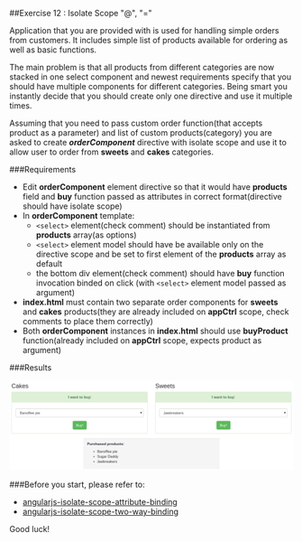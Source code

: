 ##Exercise 12 : Isolate Scope "@", "="

Application that you are provided with is used for handling simple orders from customers. It includes simple list of products available for ordering
as well as basic functions. 

The main problem is that all products from different categories are now stacked in one select component and newest requirements
specify that you should have multiple components for different categories. Being smart you instantly decide that you should create only one directive
and use it multiple times. 

Assuming that you need to pass custom order function(that accepts product as a parameter) and list of custom products(category)
you are asked to create ***orderComponent*** directive with isolate scope and use it to allow user to order from **sweets** and **cakes** categories.


###Requirements

* Edit **orderComponent** element directive so that it would have **products** field and **buy** function passed as attributes in correct 
format(directive should have isolate scope)
* In **orderComponent** template:
    * ```<select>``` element(check comment) should be instantiated from **products** array(as options)
    * ```<select>``` element model should have be available only on the directive scope and be set to first element of the **products** array as default
    * the bottom div element(check comment) should have **buy** function invocation binded on click (with ```<select>``` element model passed as argument)
* **index.html** must contain two separate order components for **sweets** and **cakes** products(they are already included on **appCtrl** scope, 
check comments to place them correctly)
* Both **orderComponent** instances in **index.html** should use **buyProduct** function(already included on **appCtrl** scope, expects product as argument)


###Results

![alt text](app/assets/example.png "Order Application")

###Before you start, please refer to:
* [angularjs-isolate-scope-attribute-binding](https://egghead.io/lessons/angularjs-isolate-scope-attribute-binding)
* [angularjs-isolate-scope-two-way-binding](https://egghead.io/lessons/angularjs-isolate-scope-two-way-binding)


Good luck!
